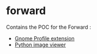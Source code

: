 # forward

Contains the POC for the Forward :

* [Gnome Profile extension](https://github.com/raven-os/forward/tree/master/profile-extension)
* [Python image viewer](https://github.com/raven-os/forward/tree/master/image-viewer)